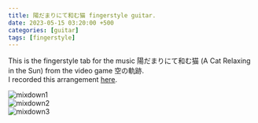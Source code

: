 ```yaml
---
title: 陽だまりにて和む猫 fingerstyle guitar.
date: 2023-05-15 03:20:00 +500
categories: [guitar]
tags: [fingerstyle]
---
```


This is the fingerstyle tab for the music 陽だまりにて和む猫 (A Cat Relaxing in the Sun) from the video game 空の軌跡.<br /> 
I recorded this arrangement [here](https://www.youtube.com/watch?v=vLg1a1LJW9o).

![mixdown1](https://puar-playground.github.io/assets/music_sheet/cat/cat_Page_1.png)<br /> 
![mixdown2](https://puar-playground.github.io/assets/music_sheet/cat/cat_Page_2.png)<br /> 
![mixdown3](https://puar-playground.github.io/assets/music_sheet/cat/cat_Page_3.png)
